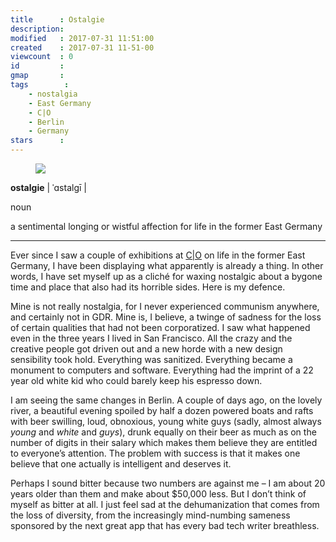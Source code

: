 ```yaml
---
title      : Ostalgie
description: 
modified   : 2017-07-31 11:51:00
created    : 2017-07-31 11-51-00
viewcount  : 0
id         : 
gmap       : 
tags        :
    - nostalgia
    - East Germany
    - C|O
    - Berlin
    - Germany
stars      : 
---
```


<figure>
    <img src="ostalgie.jpg">
    <figcaption></figcaption>
</figure>

**ostalgie** | ˈɑstalɡī |

noun

a sentimental longing or wistful affection for life in the former East Germany

----

Ever since I saw a couple of exhibitions at [C|O](http://www.co-berlin.org) on life in the former East Germany, I have been displaying what apparently is already a thing. In other words, I have set myself up as a cliché for waxing nostalgic about a bygone time and place that also had its horrible sides. Here is my defence.

Mine is not really nostalgia, for I never experienced communism anywhere, and certainly not in GDR. Mine is, I believe, a twinge of sadness for the loss of certain qualities that had not been corporatized. I saw what happened even in the three years I lived in San Francisco. All the crazy and the creative people got driven out and a new horde with a new design sensibility took hold. Everything was sanitized. Everything became a monument to computers and software. Everything had the imprint of a 22 year old white kid who could barely keep his espresso down. 

I am seeing the same changes in Berlin. A couple of days ago, on the lovely river, a beautiful evening spoiled by half a dozen powered boats and rafts with beer swilling, loud, obnoxious, young white guys (sadly, almost always *young* and *white* and *guys*), drunk equally on their beer as much as on the number of digits in their salary which makes them believe they are entitled to everyone’s attention. The problem with success is that it makes one believe that one actually is intelligent and deserves it.

Perhaps I sound bitter because two numbers are against me – I am about 20 years older than them and make about $50,000 less. But I don’t think of myself as bitter at all. I just feel sad at the dehumanization that comes from the loss of diversity, from the increasingly mind-numbing sameness sponsored by the next great app that has every bad tech writer breathless.
